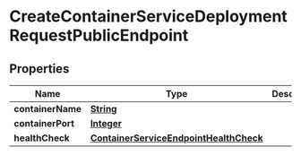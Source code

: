 

# CreateContainerServiceDeploymentRequestPublicEndpoint


## Properties

| Name | Type | Description | Notes |
|------------ | ------------- | ------------- | -------------|
|**containerName** | [**String**](String.md) |  |  |
|**containerPort** | [**Integer**](Integer.md) |  |  |
|**healthCheck** | [**ContainerServiceEndpointHealthCheck**](ContainerServiceEndpointHealthCheck.md) |  |  [optional] |



